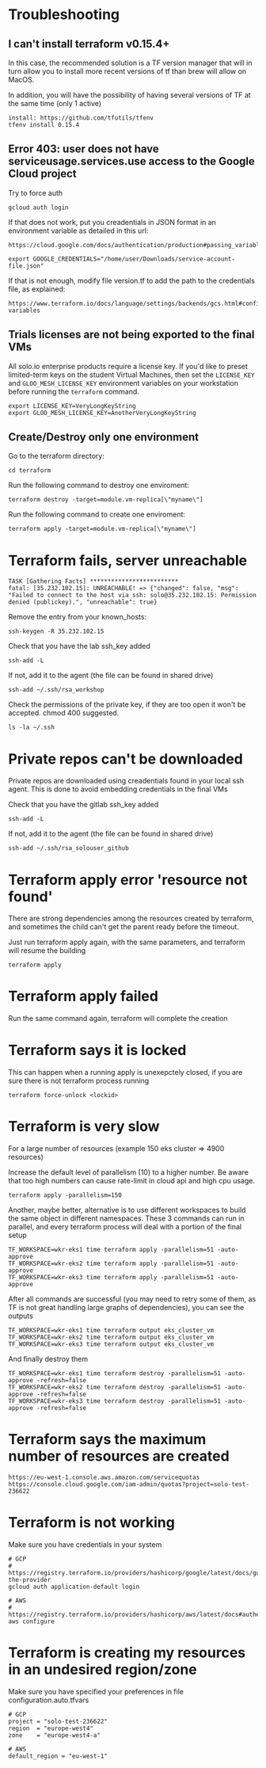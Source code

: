# Troubleshooting

## I can't install terraform v0.15.4+

In this case, the recommended solution is a TF version manager that will in turn allow you to install more recent versions of tf than brew will allow on MacOS.

In addition, you will have the possibility of having several versions of TF at the same time (only 1 active)

```
install: https://github.com/tfutils/tfenv
tfenv install 0.15.4
```

## Error 403: user does not have serviceusage.services.use access to the Google Cloud project

Try to force auth
```
gcloud auth login
```

If that does not work, put you creadentials in JSON format in an environment variable as detailed in this url:

```
https://cloud.google.com/docs/authentication/production#passing_variable

export GOOGLE_CREDENTIALS="/home/user/Downloads/service-account-file.json"
```

If that is not enough, modify file version.tf to add the path to the credentials file, as explained:
```
https://www.terraform.io/docs/language/settings/backends/gcs.html#configuration-variables
```

## Trials licenses are not being exported to the final VMs

All solo.io enterprise products require a license key.  If you'd like to preset limited-term keys on the student Virtual Machines, then set the `LICENSE_KEY` and `GLOO_MESH_LICENSE_KEY` environment variables on your workstation before running the `terraform` command.

```
export LICENSE_KEY=VeryLongKeyString
export GLOO_MESH_LICENSE_KEY=AnotherVeryLongKeyString
```

## Create/Destroy only one environment

Go to the terraform directory:

```
cd terraform
```

Run the following command to destroy one enviroment:

```
terraform destroy -target=module.vm-replica[\"myname\"]
```

Run the following command to create one enviroment:

```
terraform apply -target=module.vm-replica[\"myname\"]
```

# Terraform fails, server unreachable

```
TASK [Gathering Facts] *************************
fatal: [35.232.102.15]: UNREACHABLE! => {"changed": false, "msg": "Failed to connect to the host via ssh: solo@35.232.102.15: Permission denied (publickey).", "unreachable": true}
```

Remove the entry from your known_hosts:
```
ssh-keygen -R 35.232.102.15
```

Check that you have the lab ssh_key added
```
ssh-add -L
```
If not, add it to the agent (the file can be found in shared drive)
```
ssh-add ~/.ssh/rsa_workshop
```

Check the permissions of the private key, if they are too open it won't be accepted. chmod 400 suggested.
```
ls -la ~/.ssh
```

# Private repos can't be downloaded
Private repos are downloaded using creadentials found in your local ssh agent. This is done to avoid embedding credentials in the final VMs

Check that you have the gitlab ssh_key added
```
ssh-add -L
```
If not, add it to the agent (the file can be found in shared drive)
```
ssh-add ~/.ssh/rsa_solouser_github
```

# Terraform apply error 'resource not found' 
There are strong dependencies among the resources created by terraform, and sometimes the child can't get the parent ready before the timeout.

Just run terraform apply again, with the same parameters, and terraform will resume the building
```
terraform apply
```

# Terraform apply failed
Run the same command again, terraform will complete the creation

# Terraform says it is locked
This can happen when a running apply is unexepctely closed, if you are sure there is not terraform process running
```
terraform force-unlock <lockid>
```

# Terraform is very slow
For a large number of resources (example 150 eks cluster => 4900 resources)

Increase the default level of parallelism (10) to a higher number. Be aware that too high numbers can cause rate-limit in cloud api and high cpu usage.
```
terraform apply -parallelism=150
```

Another, maybe better, alternative is to use different workspaces to build the same object in different namespaces.
These 3 commands can run in parallel, and every terraform process will deal with a portion of the final setup
```
TF_WORKSPACE=wkr-eks1 time terraform apply -parallelism=51 -auto-approve
TF_WORKSPACE=wkr-eks2 time terraform apply -parallelism=51 -auto-approve
TF_WORKSPACE=wkr-eks3 time terraform apply -parallelism=51 -auto-approve
```

After all commands are successful (you may need to retry some of them, as TF is not great handling large graphs of dependencies), you can see the outputs
```
TF_WORKSPACE=wkr-eks1 time terraform output eks_cluster_vm
TF_WORKSPACE=wkr-eks2 time terraform output eks_cluster_vm
TF_WORKSPACE=wkr-eks3 time terraform output eks_cluster_vm
```

And finally destroy them
```
TF_WORKSPACE=wkr-eks1 time terraform destroy -parallelism=51 -auto-approve -refresh=false
TF_WORKSPACE=wkr-eks2 time terraform destroy -parallelism=51 -auto-approve -refresh=false
TF_WORKSPACE=wkr-eks3 time terraform destroy -parallelism=51 -auto-approve -refresh=false
```

# Terraform says the maximum number of resources are created
```
https://eu-west-1.console.aws.amazon.com/servicequotas
https://console.cloud.google.com/iam-admin/quotas?project=solo-test-236622
```

# Terraform is not working
Make sure you have credentials in your system

```
# GCP
# https://registry.terraform.io/providers/hashicorp/google/latest/docs/guides/getting_started#configuring-the-provider
gcloud auth application-default login

# AWS
# https://registry.terraform.io/providers/hashicorp/aws/latest/docs#authentication
aws configure
````

# Terraform is creating my resources in an undesired region/zone
Make sure you have specified your preferences in file configuration.auto.tfvars

```
# GCP
project = "solo-test-236622"
region  = "europe-west4"
zone    = "europe-west4-a"

# AWS
default_region = "eu-west-1"
````
